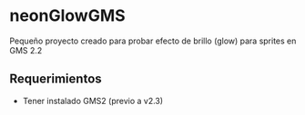 # neonGlowGMS

Pequeño proyecto creado para probar efecto de brillo (glow) para sprites en GMS 2.2

## Requerimientos

- Tener instalado GMS2 (previo a v2.3)

